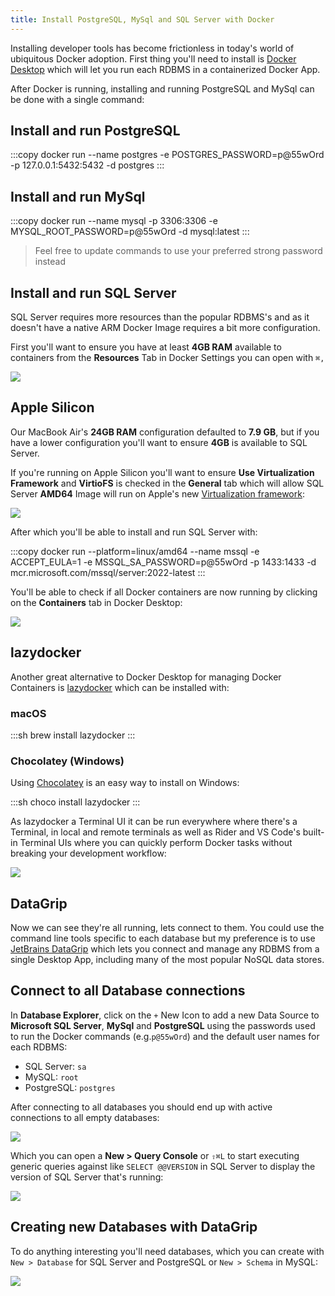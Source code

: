 ```yaml
---
title: Install PostgreSQL, MySql and SQL Server with Docker
---
```


Installing developer tools has become frictionless in today's world of ubiquitous Docker adoption. First thing you'll 
need to install is [Docker Desktop](https://www.docker.com/products/docker-desktop/) which will let you run each RDBMS 
in a containerized Docker App.

After Docker is running, installing and running PostgreSQL and MySql can be done with a single command:

## Install and run PostgreSQL

:::copy
docker run --name postgres -e POSTGRES_PASSWORD=p@55wOrd -p 127.0.0.1:5432:5432 -d postgres
:::

## Install and run MySql

:::copy
docker run --name mysql -p 3306:3306 -e MYSQL_ROOT_PASSWORD=p@55wOrd -d mysql:latest
:::

> Feel free to update commands to use your preferred strong password instead

## Install and run SQL Server

SQL Server requires more resources than the popular RDBMS's and as it doesn't have a native ARM Docker Image requires
a bit more configuration.

First you'll want to ensure you have at least **4GB RAM** available to containers from
the **Resources** Tab in Docker Settings you can open with `⌘,`

![](https://servicestack.net/img/posts/postgres-mysql-sqlserver-on-apple-silicon/docker-resources.png)

## Apple Silicon

Our MacBook Air's **24GB RAM** configuration defaulted to **7.9 GB**, but if you have a lower configuration you'll want 
to ensure **4GB** is available to SQL Server.

If you're running on Apple Silicon you'll want to ensure **Use Virtualization Framework** and **VirtioFS** is checked
in the **General** tab which will allow SQL Server **AMD64** Image will run on Apple's new
[Virtualization framework](https://developer.apple.com/documentation/virtualization):

![](https://servicestack.net/img/posts/postgres-mysql-sqlserver-on-apple-silicon/docker-general.png)

After which you'll be able to install and run SQL Server with:

:::copy
docker run --platform=linux/amd64 --name mssql -e ACCEPT_EULA=1 -e MSSQL_SA_PASSWORD=p@55wOrd -p 1433:1433 -d mcr.microsoft.com/mssql/server:2022-latest
:::

You'll be able to check if all Docker containers are now running by clicking on the **Containers** tab in Docker Desktop:

![](https://servicestack.net/img/posts/postgres-mysql-sqlserver-on-apple-silicon/docker-containers.png)

## lazydocker

Another great alternative to Docker Desktop for managing Docker Containers is [lazydocker](https://github.com/jesseduffield/lazydocker) 
which can be installed with:

### macOS

:::sh
brew install lazydocker
:::

### Chocolatey (Windows)

Using [Chocolatey](https://chocolatey.org) is an easy way to install on Windows: 

:::sh
choco install lazydocker
:::

As lazydocker a Terminal UI it can be run everywhere where there's a Terminal, in local and remote terminals as well as
Rider and VS Code's built-in Terminal UIs where you can quickly perform Docker tasks without breaking your development
workflow:

[![](https://servicestack.net/img/posts/postgres-mysql-sqlserver-on-apple-silicon/lazydocker.png)](https://github.com/jesseduffield/lazydocker)

## DataGrip

Now we can see they're all running, lets connect to them. You could use the command line tools specific to each database
but my preference is to use [JetBrains DataGrip](https://www.jetbrains.com/datagrip/) which lets you connect and manage
any RDBMS from a single Desktop App, including many of the most popular NoSQL data stores.

## Connect to all Database connections

In **Database Explorer**, click on the `+` New Icon to add a new Data Source to **Microsoft SQL Server**, **MySql**
and **PostgreSQL** using the passwords used to run the Docker commands (e.g.`p@55wOrd`) and the default user names
for each RDBMS:

- SQL Server: `sa`
- MySQL: `root`
- PostgreSQL: `postgres`

After connecting to all databases you should end up with active connections to all empty databases:

[![](https://servicestack.net/img/posts/postgres-mysql-sqlserver-on-apple-silicon/datagrip-databases.png)](https://www.jetbrains.com/datagrip/)

Which you can open a **New > Query Console** or `⇧⌘L` to start executing generic queries against like `SELECT @@VERSION`
in SQL Server to display the version of SQL Server that's running:

[![](https://servicestack.net/img/posts/postgres-mysql-sqlserver-on-apple-silicon/datagrip-mssql-version.png)](https://www.jetbrains.com/datagrip/)

## Creating new Databases with DataGrip

To do anything interesting you'll need databases, which you can create with `New > Database` for SQL Server and
PostgreSQL or `New > Schema` in MySQL:

[![](https://servicestack.net/img/posts/postgres-mysql-sqlserver-on-apple-silicon/datagrip-test.png)](https://www.jetbrains.com/datagrip/)
